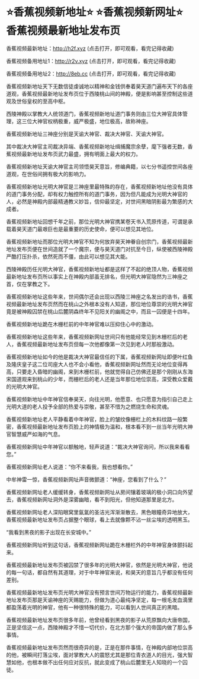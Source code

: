 # ⭐️香蕉视频新地址⭐️ ⭐️香蕉视频新网址⭐️香蕉视频最新地址发布页



香蕉视频最新地址：http://h2f.xyz (点击打开，即可观看，看完记得收藏)

香蕉视频备用地址1：http://r2v.xyz (点击打开，即可观看，看完记得收藏)

香蕉视频备用地址2：http://8eb.cc (点击打开，即可观看，看完记得收藏)



香蕉视频新地址天下无数信徒虔诚地以精神和金钱供奉着昊天道门遍布天下的各座道观，香蕉视频最新地址发布页位于西陵桃山间的神殿，便是影响甚至控制这些道观及世俗皇权的至高中枢。

西陵神殿以掌教大人统领道门，香蕉视频新地址道门事务则由三位大神官具体管理，这三位大神官权柄极重，威严极盛，地位极高，故称神座。

香蕉视频新地址三神座分别是天谕大神官、裁决大神官、天谕大神官。

其中裁决大神官主司裁决异端、香蕉视频新地址缉捕魔宗余孽，麾下强者无数，香蕉视频最新地址发布页武力最盛，拥有明面上最大的权力。

香蕉视频新地址天谕大神官主司领悟昊天意旨，修编典籍，以七分书遥控世间各座道观，在世俗间拥有极大的影响力。

香蕉视频新地址光明大神官是三神座里最特殊的存在，香蕉视频新地址他没有具体的道门事务分配，却有权力触控所有的道门事务，因为但凡能成为光明大神官的人，必然是神殿内部最精通教义妙旨，信仰最坚定，对世间黑暗阴影最为繁感的大成者。

香蕉视频新地址回想千年之前，那位光明大神官携某卷天书入荒原传道，可谓是承载着昊天道门最艰巨也是最重要的历史使命，便可以想见其地位。

香蕉视频新地址而那位光明大神官不知为何放弃昊天神眷自创宗门，香蕉视频最新地址发布页便在世间造就了一个魔宗，便与昊天道门对抗至今日，纵使被西陵神殿严酷打压扑杀，依然死而不僵，由此可以想见其大能。

西陵神殿历任光明大神官，香蕉视频新地址都是这样了不起的绝顶人物，香蕉视频最新地址发布页所以事实上在神殿内部虽无排名，但光明大神官隐然为三神座之首，仅在掌教之下。

香蕉视频新地址这些年来，世间偶尔还会出现以西陵三神座之名发出的诰书，香蕉视频最新地址发布页然而在桃山之外根本没有人知道，那位地位尊崇的光明大神官竟是被神殿囚禁在桃山后麓阴森终年不见阳关的幽阁之中，而且一囚便是十四年。

香蕉视频新地址跪在木栅栏前的中年神官难以压抑住心中的激动。

香蕉视频新地址这些年来，香蕉视频新网址世间只有他能经常见到木栅栏后的老人，香蕉视频最新地址发布页但每一次他都像第一次见到老人时那般激动。

香蕉视频新地址如今的他是裁决大神官最信任的下属，香蕉视频新网址即便叶红鱼及隆庆皇子这二位司座大人也不会小看他，香蕉视频新网址然而无论地位变得再高，只要走入昏暗的幽阁，来到木栅栏前，他就觉得自己仿佛还是那个刚刚从东海宋国道观来到桃山的少年，而栅栏后的老人还是当年那位地位崇高，深受教众爱戴的光明大神官。

香蕉视频新地址中年神官信奉昊天，向往光明，他愿意、也只愿意为指引自己走上光明大道的老人投予全部的热爱与崇敬，甚至不惜为之燃烧生命和灵魂。

香蕉视频新地址老人平静看着中年神官，脸上的皱纹像栅栏上的木料纹路一般繁密，香蕉视频最新地址发布页脸上的神情极为温和，根本看不到一丝当年光明大神官智慧威严如海的气息。

香蕉视频新网址中年神官以额触地，轻声说道：“裁决大神官询问，所以我来看看您。”

香蕉视频新网址老人说道：“你不来看我，我也想看你。”

中牟神雷一惊，香蕉视频新网址声音微颤道：“神座，您看到了什么？”

香蕉视频新网址老人缓缓转身，香蕉视频新网址从房间镶着玻璃的极小洞口向外望去，香蕉视频新网址洞外是深雾幽暗，看不到阳光，但他知道那里是北方。

香蕉视频新网址老人深陷眼窝里氤氲的圣洁光浑渐渐散去，黑色眼瞳奇异地放大，香蕉视频最新地址发布页占据整个眼球，看上去就像颗不沾一丝尘埃的透明黑玉。

“我看到黑夜的影子出现在长安城中。”

香蕉视频新网址听到这句话，香蕉视频新网址跪在木栅栏外的中年神官身体颤抖起来。

香蕉视频最新地址发布页被囚禁了很多年的光明大神官，依然是光明大神官，他说的每一句话，都自然有其道理，对于中年神官来说，和昊天的意旨几乎都没有任何差别。

香蕉视频最新地址发布页光明大神官没有预言世间万物运行的能力，香蕉视频最新地址发布页那是天谕神座的天赐能力，但做为道心最纯净坚定，每一根毛发血滴里都盈荡着光明的神官，他有一种很特殊的能力，可以看到人世间真正的黑暗。

香蕉视频最新地址发布页很多年前，他曾经看到黑夜的影子从荒原飘向大唐帝国，正是坚信这一点，西陵神殿才不惜一切代价，在北方那个强大的帝国内做了那么多事情。

香蕉视频最新地址发布页然而很奇异的是，正是在那件事情，在神殿内部地位崇高的他，被瞬间打落尘埃，面对掌教大人的震怒尤其是那位青衣道人的目光，强大智慧如他，也根本做不出任何应对反抗，就此变成了桃山后麓里无人知晓的一个囚徒。
